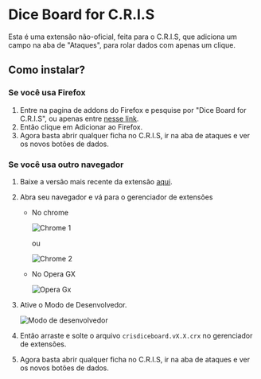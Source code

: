 # Dice Board for C.R.I.S

Esta é uma extensão não-oficial, feita para o C.R.I.S, que adiciona um campo na aba de "Ataques", para rolar dados com apenas um clique.

## Como instalar?

### Se você usa Firefox

1. Entre na pagina de addons do Firefox e pesquise por "Dice Board for C.R.I.S", ou apenas entre [nesse link](https://addons.mozilla.org/pt-BR/firefox/addon/diceboard-cris/).
2. Então clique em Adicionar ao Firefox.
3. Agora basta abrir qualquer ficha no C.R.I.S, ir na aba de ataques e ver os novos botões de dados.

### Se você usa outro navegador

1. Baixe a versão mais recente da extensão [aqui](https://github.com/lunafeyli/crisdiceboard/releases/latest).
2. Abra seu navegador e vá para o gerenciador de extensões

      - No chrome
  
        ![Chrome 1](https://imgur.com/1iTO87b.png)

        ou

        ![Chrome 2](https://imgur.com/scLt12d.png)

      - No Opera GX
  
        ![Opera Gx](https://imgur.com/U20S6A9.png)
3. Ative o Modo de Desenvolvedor.

    ![Modo de desenvolvedor](https://imgur.com/2g1ltTN.png)
4. Então arraste e solte o arquivo `crisdiceboard.vX.X.crx` no gerenciador de extensões.
5. Agora basta abrir qualquer ficha no C.R.I.S, ir na aba de ataques e ver os novos botões de dados.
